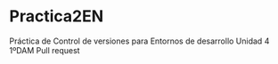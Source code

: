 # Practica2EN
Práctica de Control de versiones para Entornos de desarrollo
Unidad 4
1ºDAM
Pull request